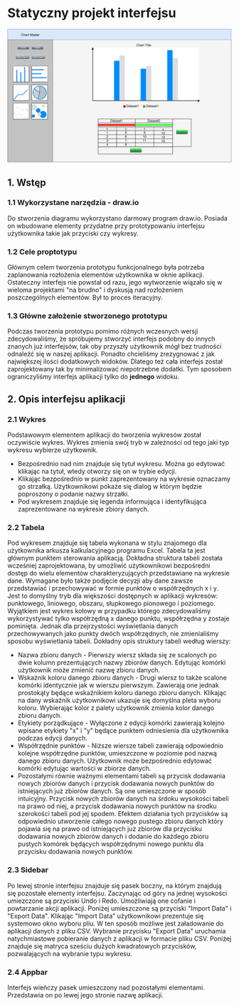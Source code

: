 # Statyczny projekt interfejsu

![InterfacePrototype](img/prototype.svg)

## 1. Wstęp

### 1.1 Wykorzystane narzędzia - draw.io
Do stworzenia diagramu wykorzystano darmowy program draw.io. Posiada on wbudowane elementy przydatne przy prototypowaniu interfejsu użytkownika takie jak przyciski czy wykresy. 

### 1.2 Cele proptotypu
Głównym celem tworzenia prototypu funkcjonalnego była potrzeba zaplanowania rozłożenia elementów użytkownika w oknie aplikacji. Ostateczny interfejs nie powstał od razu, jego wytworzenie wiązało się w wieloma projektami "na brudno" i dyskusją nad rozłożeniem poszczególnych elementów. Był to proces iteracyjny.

### 1.3 Główne założenie stworzonego prototypu
Podczas tworzenia prototypu pomimo różnych wczesnych wersji zdecydowaliśmy, że spróbujemy stworzyć interfejs podobny do innych znanych już interfejsów, tak oby przyszły użytkownik mógł bez trudności odnaleźć się w naszej aplikacji. Ponadto chcieliśmy zrezygnować z jak największej ilości dodatkowych widoków. Dlatego też cała interfejs został zaprojektowany tak by minimalizować niepotrzebne dodatki. Tym sposobem ograniczyliśmy interfejs aplikacji tylko do __jednego__ widoku.

## 2. Opis interfejsu aplikacji

### 2.1 Wykres
Podstawowym elementem aplikacji do tworzenia wykresów został oczywiście wykres. Wykres zmienia swój tryb w zależności od tego jaki typ wykresu wybierze użytkownik.
* Bezpośrednio nad nim znajduje się tytuł wykresu. Można go edytować klikając na tytuł, wtedy otworzy się on w trybie edycji. 
* Klikając bezpośrednio w punkt zaprezentowany na wykresie oznaczamy go strzałką. Użytkownikowi pokaże się dialog w którym będzie poproszony o podanie nazwy strzałki. 
* Pod wykresem znajduje się legenda informująca i identyfikująca zaprezentowane na wykresie zbiory danych.

### 2.2 Tabela 
Pod wykresem znajduje się tabela wykonana w stylu znajomego dla użytkownika arkusza kalkulacyjnego programu Excel. Tabela ta jest głównym punktem sterowania aplikacją.  Dokładna struktura tabeli została wcześniej zaprojektowana, by umożliwić użytkownikowi bezpośredni dostęp do wielu elementów charakteryzujących przedstawiane na wykresie dane. Wymagane było także podjęcie decyzji aby dane zawsze przedstawiać i przechowywać w formie punktów o współrzędnych x i y. Jest to domyślny tryb dla większości dostępnych w aplikacji wykresów: punktowego, liniowego, obszaru, słupkowego pionowego i poziomego. Wyjątkiem jest wykres kołowy w przypadku którego zdecydowaliśmy wykorzystywać tylko współrzędną x danego punktu, współrzędna y zostaje pominięta. Jednak dla przejrzystości wyświetlania danych przechowywanych jako punkty dwóch współrzędnych, nie zmienialiśmy sposobu wyświetlania tabeli. Dokładny opis struktury tabeli według wierszy:
* Nazwa zbioru danych - Pierwszy wiersz składa się ze scalonych po dwie kolumn prezentujących nazwy zbiorów danych. Edytując komórki użytkownik może zmienić nazwę zbioru danych.
* Wskaźnik koloru danego zbioru danych - Drugi wiersz to także scalone komórki identycznie jak w wierszu pierwszym. Zawierają one jednak prostokąty będące wskaźnikiem koloru danego zbioru danych. Klikając na dany wskaźnik użytkownikowi ukazuje się domyślna pleta wyboru koloru. Wybierając kolor z palety użytkownik zmienia kolor danego zbioru danych.
* Etykiety porządkujące - Wyłączone z edycji komórki zawierają kolejno wpisane etykiety "x" i "y" będące punktem odniesienia dla użytkownika podczas edycji danych.
* Współrzędnie punktów - Niższe wiersze tabeli zawierają odpowiednio kolejne współrzędne punktów, umieszczone w poziomie pod nazwą danego zbioru danych. Użytkownik może bezpośrednio edytować komórki edytując wartości w zbiorze danych. 
* Pozostałymi równie ważnymi elementami tabeli są przycisk dodawania nowych zbiorów danych i przycisk dodawania nowych punktów do istniejących już zbiorów danych. Są one umieszczone w sposób intuicyjny. Przycisk nowych zbiorów danych na śrdoku wysokości tabeli na prawo od niej, a przycisk dodawania nowych punktów na środku szerokości tabeli pod jej spodem. Efektem działania tych przycisków są odpowiednio utworzenie całego nowego pustego zbioru danych który pojawia się na prawo od istniejących już zbiorów dla przycisku dodawania nowych zbiorów danych i dodanie do każdego zbioru pustych komórek będących współrzędnymi nowego punktu dla przycisku dodawania nowych punktów.
  
### 2.3 Sidebar
Po lewej stronie interfejsu znajduje się pasek boczny, na którym znajdują się pozostałe elementy interfejsu. Zaczynając od góry na jednej wysokości umiezczone są przyciski Undo i Redo. Umożliwiają one cofanie i powtarzanie akcji aplikacji. Poniżej umieszczone są przyciski "Import Data" i "Export Data". Klikając "Import Data" użytkownikowi prezentuje się systemowo okno wyboru pliu. W ten sposób możliwe jest załadowanie do aplikacji danych z pliku CSV. Wybranie przycisku "Export Data" uruchamia natychmiastowe pobieranie danych z aplikacji w formacie pliku CSV. Poniżej znajduje się matryca sześciu dużych kwadratowych przycisków, pozwalających na wybranie typu wykresu.

### 2.4 Appbar
Interfejs wieńczy pasek umieszczony nad pozostałymi elementami. Przedstawia on po lewej jego stronie nazwę aplikacji.


